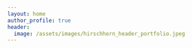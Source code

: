 ```yaml
---
layout: home
author_profile: true
header:
  image: /assets/images/hirschhorn_header_portfolio.jpeg
---
```

